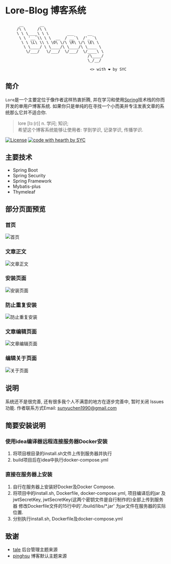 # Lore-Blog 博客系统
          __       __
         /\ \     /\ \
         \ \ \____\ \ \        ___      __
          \ \ '__`\\ \ \  __  / __`\  /'_ `\
           \ \ \L\ \\ \ \O\ \/\ \R\ \/\ \E\ \
            \ \____/ \ \____/\ \____/\ \____ \
             \/___/   \/___/  \/___/  \/____\ \
                                        /\____/
                                        \_/__/
                                        
                                         <> with ❤ by SYC
## 简介
 `Lore`是一个主要定位于像作者这样热衷折腾, 并在学习和使用[Spring](https://spring.io)技术栈的你而开发的单用户博客系统. 
 如果你只是单纯的在寻找一个小而美并专注发表文章的系统那么它并不适合你.
 > lore	[lɔː(r)] n. 学问; 知识;  
 希望这个博客系统能够让使用者: 学到学识, 记录学识, 传播学识.
 
[![License](https://img.shields.io/badge/license-MIT-4EB1BA.svg?style=flat-square)](https://github.com/0xChen/lore-blog/blob/dev/LICENSE)
[![code with hearth by SYC](https://img.shields.io/badge/%3C%3E%20with%20%E2%99%A5%20by-SYC-3caa62.svg)](https://github.com/0xChen)
## 主要技术

+ Spring Boot
+ Spring Security
+ Spring Framework
+ Mybatis-plus
+ Thymeleaf

## 部分页面预览

### 首页
![首页](https://i.loli.net/2019/08/23/jKF1MyEzf6kle4Q.png)
### 文章正文
![文章正文](https://i.loli.net/2019/06/06/5cf8b02e3e66822364.png)
### 安装页面
![安装页面](https://i.loli.net/2019/08/21/QwEJbxjM1RpOnlZ.jpg)
### 防止重复安装
![防止重复安装](https://i.loli.net/2019/08/21/IdMlxYv8w73fceu.jpg)
### 文章编辑页面
![文章编辑页面](https://i.loli.net/2019/08/23/EzncHbGxgTY6ADM.png)
### 编辑关于页面
![关于页面](https://i.loli.net/2019/08/23/F5qvuphyJYdeEsP.png)

## 说明
系统还不是很完善, 还有很多我个人不满意的地方在逐步完善中, 暂时关闭 Issues 功能. 作者联系方式Email: sunyuchen1990@gmail.com

## 简要安装说明
### 使用idea编译器远程连接服务器Docker安装
1. 将项目根目录的install.sh文件上传到服务器并执行
2. build项目后在idea中执行docker-compose.yml

### 直接在服务器上安装
1. 自行在服务器上安装好Docker及Docker Compose. 
2. 将项目中的install.sh, Dockerfile, docker-compose.yml, 项目编译后的jar
及 jwtSecretKey, jwtSecretKey(这两个密钥文件是自行制作的)全部上传到服务器
修改Dockerfile文件的15行中的'./build/libs/*.jar' 为jar文件在服务器的实际
位置. 
3. 分别执行install.sh, Dockerfile及docker-compose.yml

## 致谢

* [tale](https://github.com/otale/tale) 后台管理主题来源
* [pinghsu](https://github.com/chakhsu/pinghsu) 博客默认主题来源

